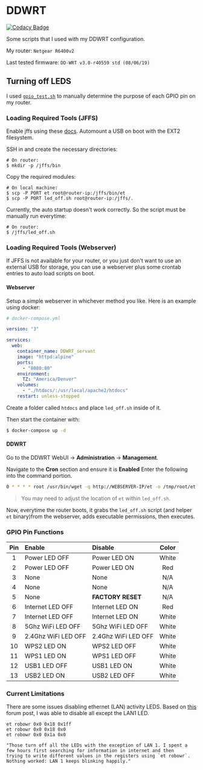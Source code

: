 # DDWRT

[![Codacy Badge](https://api.codacy.com/project/badge/Grade/774f4bb243c9447da0392b9b37ce822e)](https://app.codacy.com/manual/jarulsamy/DDWRT?utm_source=github.com&utm_medium=referral&utm_content=jarulsamy/DDWRT&utm_campaign=Badge_Grade_Dashboard)

Some scripts that I used with my DDWRT configuration.

My router: `Netgear R6400v2`

Last tested firmware: `DD-WRT v3.0-r40559 std (08/06/19)`

## Turning off LEDS

I used [`gpio_test.sh`](ref/gpio_test.sh) to manually determine the purpose of each GPIO pin on my router.

### Loading Required Tools (JFFS)

Enable jffs using these [docs](https://wiki.dd-wrt.com/wiki/index.php/JFFS_File_System). Automount a USB on boot with the EXT2 filesystem.

SSH in and create the necessary directories:

    # On router:
    $ mkdir -p /jffs/bin

Copy the required modules:

    # On local machine:
    $ scp -P PORT et root@router-ip:/jffs/bin/et
    $ scp -P PORT led_off.sh root@router-ip:/jffs/.

Currently, the auto startup doesn't work correctly. So the script must be manually run everytime:

    # On router:
    $ /jffs/led_off.sh

### Loading Required Tools (Webserver)

If JFFS is not available for your router, or you just don't want to use an external USB for storage, you can use a webserver plus some crontab entries to auto load scripts on boot.

#### Webserver

Setup a simple webserver in whichever method you like. Here is an example using docker:

```yml
# docker-compose.yml

version: "3"

services:
  web:
    container_name: DDWRT_servant
    image: "httpd:alpine"
    ports:
      - "8080:80"
    environment:
      TZ: "America/Denver"
    volumes:
      - "./htdocs/:/usr/local/apache2/htdocs"
    restart: unless-stopped
```

Create a folder called `htdocs` and place `led_off.sh` inside of it.

Then start the container with:

```sh
$ docker-compose up -d
```

#### DDWRT

Go to the DDWRT WebUI -> **Administration** -> **Management**.

Navigate to the **Cron** section and ensure it is **Enabled**
Enter the following into the command portion.

```sh
0 * * * * root /usr/bin/wget -q http://WEBSERVER-IP/et -o /tmp/root/et /usr/bin/wget -q http://WEBSERVER-IP/led_off.sh -O /tmp/root/led_off.sh && chmod +x /tmp/root/et.sh /tmp/root/led_off.sh && /tmp/root/led_off.sh)
```
>You may need to adjust the location of `et` within `led_off.sh`.

Now, everytime the router boots, it grabs the `led_off.sh` script (and helper `et` binary)from the webserver, adds executable permissions, then executes.

### GPIO Pin Functions

|  Pin  | Enable              | Disable             | Color |
| :---: | :------------------ | :------------------ | :---: |
|   1   | Power LED OFF       | Power LED ON        | White |
|   2   | Power LED OFF       | Power LED ON        |  Red  |
|   3   | None                | None                |  N/A  |
|   4   | None                | None                |  N/A  |
|   5   | None                | **FACTORY RESET**   |  N/A  |
|   6   | Internet LED OFF    | Internet LED ON     |  Red  |
|   7   | Internet LED OFF    | Internet LED ON     | White |
|   8   | 5Ghz WiFi LED OFF   | 5Ghz WiFi LED OFF   | White |
|   9   | 2.4Ghz WiFi LED OFF | 2.4Ghz WiFi LED OFF | White |
|  10   | WPS2 LED ON         | WPS2 LED OFF        | White |
|  11   | WPS1 LED ON         | WPS1 LED OFF        | White |
|  12   | USB1 LED OFF        | USB1 LED ON         | White |
|  13   | USB2 LED ON         | USB2 LED OFF        | White |

### Current Limitations

There are some issues disabling ethernet (LAN) activity LEDS. Based on [this](https://forum.dd-wrt.com/phpBB2/viewtopic.php?p=1131616) forum post, I was able to disable all except the LAN1 LED.

```text
et robowr 0x0 0x18 0x1ff
et robowr 0x0 0x18 0x0
et robowr 0x0 0x1a 0x0

"Those turn off all the LEDs with the exception of LAN 1. I spent a
few hours first searching for information in internet and then
trying to write different values in the registers using `et robowr`.
Nothing worked: LAN 1 keeps blinking happily."
```
